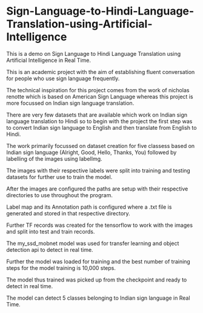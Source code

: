 # Sign-Language-to-Hindi-Language-Translation-using-Artificial-Intelligence
This is a demo on Sign Language to Hindi Language Translation using Artificial Intelligence in Real Time.

This is an academic project with the aim of establishing fluent conversation for people who use sign language frequently.

The technical inspiration for this project comes from the work of nicholas renotte which is based on American Sign Language whereas this project is more focussed on Indian sign language translation.

There are very few datasets that are available which work on Indian sign language translation to Hindi so to begin with the project the first step was to convert Indian sign language to English and then translate from English to Hindi.

The work primarily focussed on dataset creation for five classess based on Indian sign language (Alright, Good, Hello, Thanks, You) followed by labelling of the images using labelImg.

The images with their respective labels were split into training and testing datasets for further use to train the model.

After the images are configured the paths are setup with their respective directories to use throughout the program.

Label map and its Annotation path is configured where a .txt file is generated and stored in that respective directory.

Further TF records was created for the tensorflow to work with the images and split into test and train records.

The my_ssd_mobnet model was used for transfer learning and object detection api to detect in real time.

Further the model was loaded for training and the best number of training steps for the model training is 10,000 steps.

The model thus trained was picked up from the checkpoint and ready to detect in real time.

The model can detect 5 classes belonging to Indian sign language in Real Time.

